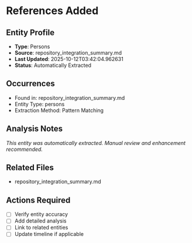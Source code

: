 # References Added

## Entity Profile
- **Type**: Persons
- **Source**: repository_integration_summary.md
- **Last Updated**: 2025-10-12T03:42:04.962631
- **Status**: Automatically Extracted

## Occurrences
- Found in: repository_integration_summary.md
- Entity Type: persons
- Extraction Method: Pattern Matching

## Analysis Notes
*This entity was automatically extracted. Manual review and enhancement recommended.*

## Related Files
- repository_integration_summary.md

## Actions Required
- [ ] Verify entity accuracy
- [ ] Add detailed analysis
- [ ] Link to related entities
- [ ] Update timeline if applicable
